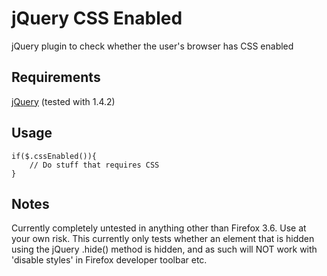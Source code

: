 # jQuery CSS Enabled

jQuery plugin to check whether the user's browser has CSS enabled

## Requirements
[jQuery](http://jquery.com/) (tested with 1.4.2)

## Usage

	if($.cssEnabled()){
		// Do stuff that requires CSS
	}

## Notes
Currently completely untested in anything other than Firefox 3.6. Use at your own risk.
This currently only tests whether an element that is hidden using the jQuery .hide() method is hidden, and as such will NOT work with 'disable styles' in Firefox developer toolbar etc.
